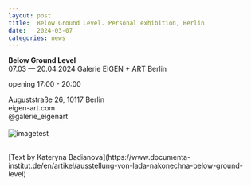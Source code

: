 ```yaml
---
layout: post
title:  Below Ground Level. Personal exhibition, Berlin
date:   2024-03-07
categories: news
---
```


<section markdown="1" class="EN">

**Below Ground Level** <br>
07.03 — 20.04.2024
Galerie EIGEN + ART Berlin

opening 17:00 - 20:00

Auguststraße 26, 10117 Berlin 
<br>
eigen-art.com 
<br>
@galerie_eigenart
<br>
<br>
![imagetest]({{site.baseurl}}/assets/images/posts/invitation-berlin-2024.png#50)

<br>
[Text by Kateryna Badianova](https://www.documenta-institut.de/en/artikel/ausstellung-von-lada-nakonechna-below-ground-level) <br>

<br>
</section>


<section markdown="1" class="UKR">

</section>
